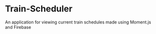 # Train-Scheduler
An application for viewing current train schedules made using Moment.js and Firebase
